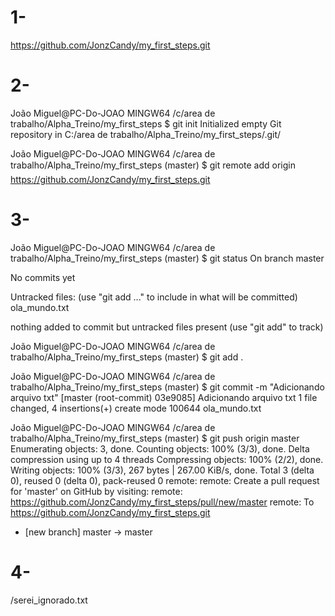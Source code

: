 # 1- 

https://github.com/JonzCandy/my_first_steps.git

# 2-

João Miguel@PC-Do-JOAO MINGW64 /c/area de trabalho/Alpha_Treino/my_first_steps
$ git init
Initialized empty Git repository in C:/area de trabalho/Alpha_Treino/my_first_steps/.git/

João Miguel@PC-Do-JOAO MINGW64 /c/area de trabalho/Alpha_Treino/my_first_steps (master)
$ git remote add origin https://github.com/JonzCandy/my_first_steps.git

# 3-

João Miguel@PC-Do-JOAO MINGW64 /c/area de trabalho/Alpha_Treino/my_first_steps (master)
$ git status
On branch master

No commits yet

Untracked files:
  (use "git add <file>..." to include in what will be committed)
        ola_mundo.txt

nothing added to commit but untracked files present (use "git add" to track)

João Miguel@PC-Do-JOAO MINGW64 /c/area de trabalho/Alpha_Treino/my_first_steps (master)
$ git add .

João Miguel@PC-Do-JOAO MINGW64 /c/area de trabalho/Alpha_Treino/my_first_steps (master)
$ git commit -m "Adicionando arquivo txt"
[master (root-commit) 03e9085] Adicionando arquivo txt
 1 file changed, 4 insertions(+)
 create mode 100644 ola_mundo.txt

João Miguel@PC-Do-JOAO MINGW64 /c/area de trabalho/Alpha_Treino/my_first_steps (master)
$ git push origin master
Enumerating objects: 3, done.
Counting objects: 100% (3/3), done.
Delta compression using up to 4 threads
Compressing objects: 100% (2/2), done.
Writing objects: 100% (3/3), 267 bytes | 267.00 KiB/s, done.
Total 3 (delta 0), reused 0 (delta 0), pack-reused 0
remote:
remote: Create a pull request for 'master' on GitHub by visiting:
remote:      https://github.com/JonzCandy/my_first_steps/pull/new/master
remote:
To https://github.com/JonzCandy/my_first_steps.git

 * [new branch]      master -> master

# 4-

/serei_ignorado.txt

